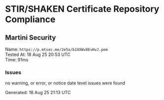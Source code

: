 # STIR/SHAKEN Certificate Repository Compliance

## Martini Security

Name: `https://p.mtsec.me/2e5a/b1XXWv8EvHvJ.pem`\
Tested At: 18 Aug 25 20:53 UTC\
Time: 91ms

### Issues

no warning, or error, or notice date level issues were found

Generated: 18 Aug 25 21:13 UTC